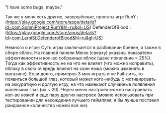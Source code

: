 "I have some bugs, maybe."

Так же у меня есть другие, завершённые, проекты игр:
RunY : (https://play.google.com/store/apps/details?id=com.SomniProject.RunY&hl=ru&gl=US)
DefenderOfBlood : (https://play.google.com/store/apps/details?id=com.LarniSi.DefenderofBlood&hl=ru&gl=US)

Немного о игре:
Суть игры заключается в разбивании брёвен, а также в сборе яблок.
На главной панели Меню (сверху) указаны показатели эффективности и кол-во собранных яблок (шанс появление = 25%). Тогда как эффективность не на что не влияет (что можно исправить), яблоку в свою очередь влияют на скин ножа (можно изменять в магазине). 
Если долго, примерно 3 мин играть и не Fail-лить, то появиться большой глаз, который может кого-нибудь с мотивировать на аккуратную и долгую игру, на что намекают случайные появления маленьких глаз (их ~ 20).
Через меню настроек можно настраивать кол-во ножей и еще пару других настроек (можно использовать при тестировании для нахождения лучшего геймплея, я бы лучше поставил рандомное количество ножей всё же).
